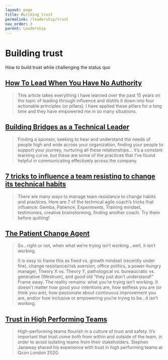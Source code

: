 ```yaml
---
layout: page
title: Building trust
permalink: /leadership/trust
nav_order: 3
parent: Leadership
---
```


# Building trust

How to build trust while challenging the status quo

## [How To Lead When You Have No Authority](https://medium.com/swlh/how-to-lead-when-you-have-no-authority-9f22206356d4)

> This article takes everything I have learned over the past 15 years on the topic of leading through influence and distills it down into four actionable principles (or pillars). I have applied these pillars for a long time and they have empowered me in so many situations.

## [Building Bridges as a Technical Leader](https://keavy.com/work/building-bridges/)

> Finding a sponsor, seeking to hear and understand the needs of people high and wide across your organization, finding your people to support your journey, nurturing all these relationships… it’s a constant learning curve, but these are some of the practices that I’ve found helpful in communicating effectively across the company.

## [7 tricks to influence a team resisting to change its technical habits](https://philippe.bourgau.net/7-tricks-to-influence-a-team-resisting-to-change/)

> There are many ways to manage team resistance to change habits and practices. Here are 7 of the technical agile coach’s tricks that influence: Gemba, Patience, Experiments, Training mindset, testimonies, creative brainstorming, finding another coach. Try them before quitting!

## [The Patient Change Agent](https://medium.com/hackernoon/the-patient-change-agent-fd8548f04777)

> So…right or not, when what we’re trying isn’t working…well, it isn’t working.
>
> It is easy to frame this as fixed vs. growth mindset (recently under fire), change resistance/risk aversion, office politics, a power-hungry manager, Theory X vs. Theory Y, pathological vs. bureaucratic vs. generative (Westrum), and good old “they just don’t understand!” Frame away. The reality remains: what you’re trying isn’t working. It doesn’t matter how good your intentions are, how selfless you are (or think you are), how passionate about continuous improvement you are, and/or how inclusive or empowering you’re trying to be…it isn’t working.

## [Trust in High Performing Teams](https://www.infoq.com/news/2020/03/trust-high-performing-teams/)

> High-performing teams flourish in a culture of trust and safety. It’s important that trust come both from within and outside of the team, in order to avoid isolating teams from their stakeholders. Stephen Janaway shared his experience with trust in high performing teams at Qcon London 2020.
